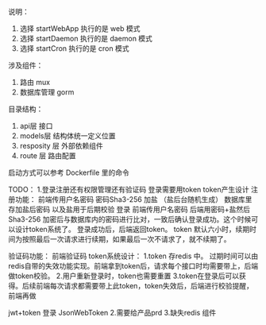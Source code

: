 说明：
1. 选择 startWebApp 执行的是 web 模式
2. 选择 startDaemon 执行的是 daemon 模式
3. 选择 startCron   执行的是 cron 模式


涉及组件：
1. 路由 mux
2. 数据库管理 gorm


目录结构：
1. api层 接口
2. models层 结构体统一定义位置
3. resposity 层 外部依赖组件
4. route 层 路由配置

启动方式可以参考 Dockerfile 里的命令

TODO：
1.登录注册还有权限管理还有验证码 登录需要用token token产生设计
  注册功能：
     前端传用户名密码   密码Sha3-256 加盐 （盐后台随机生成） 数据库里存加盐后密码 以及盐用于后期校验 
  登录
     前端传用户名密码  后端用密码+盐然后Sha3-256 加密后与数据库内的密码进行比对，一致后确认登录成功。这个时候可以设计token系统了。
  登录成功后，后端返回token。 token 默认六小时，续期时间为按照最后一次请求进行续期，如果最后一次不请求了，就不续期了。

  验证码功能：
     前端验证码
  token系统设计：
      1.token 存redis 中。 过期时间可以由redis自带的失效功能实现。前端拿到token后，请求每个接口时均需要带上，后端做token校验。
      2.用户重新登录时，token也需要重置
      3.token在登录后可以获得。后续前端每次请求都需要带上此token，token失效后，后端进行校验提醒，前端再做

  jwt+token 登录 JsonWebToken
2.需要给产品prd
3.缺失redis 组件
